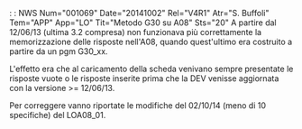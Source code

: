  :  : NWS Num="001069" Date="20141002" Rel="V4R1" Atr="S. Buffoli" Tem="APP" App="LO" Tit="Metodo G30 su A08" Sts="20"
A partire dal 12/06/13 (ultima 3.2 compresa) non funzionava più correttamente la memorizzazione delle risposte nell'A08, quando quest'ultimo era costruito a partire da un pgm G30_xx.

L'effetto era che al caricamento della scheda venivano sempre presentate le risposte vuote o le risposte inserite prima che la DEV venisse aggiornata con la versione >= 12/06/13.

Per correggere vanno riportate le modifiche del 02/10/14 (meno di 10 specifiche) del LOA08_01.
